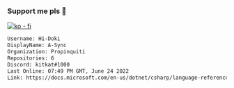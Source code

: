 ### Support me pls 🙏

[![ko - fi](https://ko-fi.com/img/githubbutton_sm.svg)](https://ko-fi.com/O5O4D6DP7)

  ```txt
  Username: Hi-Doki
  DisplayName: A-Sync
  Organization: Propinquiti
  Repositories: 6
  Discord: kitkat#1000
  Last Online: 07:49 PM GMT, June 24 2022
  Link: https://docs.microsoft.com/en-us/dotnet/csharp/language-reference/keywords/async
  ```       